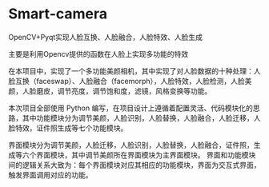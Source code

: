 # Smart-camera
OpenCV+Pyqt实现人脸互换、人脸融合，人脸特效、人脸生成

主要是利用Opencv提供的函数在人脸上实现多功能的特效

在本项目中，实现了一个多功能美颜相机，其中实现了对人脸数据的十种处理：人脸互换（faceswap）、人脸融合（facemorph），人脸特效，人脸检测，人脸美颜，人脸磨皮，调节亮度，调节饱和度，滤镜，风格变换等功能。

本次项目全部使用 Python 编写，在项目设计上遵循着配置灵活、代码模块化的思路，其中功能模块分为调节美颜，人脸识别，人脸替换，人脸融合，人脸迁移，人脸特效，证件照生成等七个功能模块。

界面模块分为调节美颜，人脸迁移，人脸识别，人脸替换，人脸融合，证件照，生成等六个界面模块，其中调节美颜所在界面模块为主界面模块。 界面和功能模块间的逻辑关系大致为：每个界面模块对应其相应的功能模块，界面为交互式界面，触发界面调用对应的功能。

